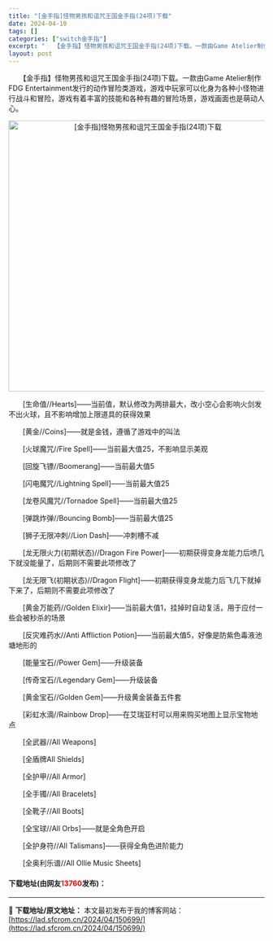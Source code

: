 ```yaml
---
title: "[金手指]怪物男孩和诅咒王国金手指(24项)下载"
date: 2024-04-10
tags: []
categories: ["switch金手指"]
excerpt: "　　【金手指】怪物男孩和诅咒王国金手指(24项)下载。一款由Game Atelier制作FDG Entertainment发行的动作冒险类游戏，游戏中玩家可以化身为各种小怪物进行战斗和冒险，游戏有着丰富的技能和各种有趣的冒险场景，游戏画面也是萌动人心。 　　[生命值//Hearts]&mdash;&amp;&hellip;"
layout: post
---
```


 <p>　　【金手指】怪物男孩和诅咒王国金手指(24项)下载。一款由Game Atelier制作FDG Entertainment发行的动作冒险类游戏，游戏中玩家可以化身为各种小怪物进行战斗和冒险，游戏有着丰富的技能和各种有趣的冒险场景，游戏画面也是萌动人心。</p> <p align="center"><img align="" border="0" src="https://lad.sfcrom.cn/wp-content/uploads/2024/04/20240409_6615d3f02c233.webp" width="533" alt="[金手指]怪物男孩和诅咒王国金手指(24项)下载" /></p> <p>　　[生命值//Hearts]&mdash;&mdash;当前值，默认修改为两排最大，改小空心会影响火剑发不出火球，且不影响增加上限道具的获得效果</p> <p>　　[黄金//Coins]&mdash;&mdash;就是金钱，遵循了游戏中的叫法</p> <p>　　[火球魔咒//Fire Spell]&mdash;&mdash;当前最大值25，不影响显示美观</p> <p>　　[回旋飞镖//Boomerang]&mdash;&mdash;当前最大值5</p> <p>　　[闪电魔咒//Lightning Spell]&mdash;&mdash;当前最大值25</p> <p>　　[龙卷风魔咒//Tornadoe Spell]&mdash;&mdash;当前最大值25</p> <p>　　[弹跳炸弹//Bouncing Bomb]&mdash;&mdash;当前最大值25</p> <p>　　[狮子无限冲刺//Lion Dash]&mdash;&mdash;冲刺槽不减</p> <p>　　[龙无限火力(初期状态)//Dragon Fire Power]&mdash;&mdash;初期获得变身龙能力后喷几下就没能量了，后期则不需要此项修改了</p> <p>　　[龙无限飞(初期状态)//Dragon Flight]&mdash;&mdash;初期获得变身龙能力后飞几下就掉下来了，后期则不需要此项修改了</p> <p>　　[黄金万能药//Golden Elixir]&mdash;&mdash;当前最大值1，挂掉时自动复活，用于应付一些会被秒杀的场景</p> <p>　　[反灾难药水//Anti Affliction Potion]&mdash;&mdash;当前最大值5，好像是防紫色毒液池塘地形的</p> <p>　　[能量宝石//Power Gem]&mdash;&mdash;升级装备</p> <p>　　[传奇宝石//Legendary Gem]&mdash;&mdash;升级装备</p> <p>　　[黄金宝石//Golden Gem]&mdash;&mdash;升级黄金装备五件套</p> <p>　　[彩虹水滴//Rainbow Drop]&mdash;&mdash;在艾瑞亚村可以用来购买地图上显示宝物地点</p> <p>　　[全武器//All Weapons]</p> <p>　　[全盾牌All Shields]</p> <p>　　[全护甲//All Armor]</p> <p>　　[全手镯//All Bracelets]</p> <p>　　[全靴子//All Boots]</p> <p>　　[全宝球//All Orbs]&mdash;&mdash;就是全角色开启</p> <p>　　[全护身符//All Talismans]&mdash;&mdash;获得全角色进阶能力</p> <p>　　[全奥利乐谱//All Ollie Music Sheets]</p> <p><h4>下载地址(由网友<font color="red">13760</font>发布)：</h4></p> 

---
📖 **下载地址/原文地址：** 本文最初发布于我的博客网站：[https://lad.sfcrom.cn/2024/04/150699/](https://lad.sfcrom.cn/2024/04/150699/)
